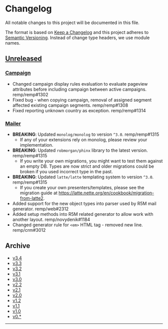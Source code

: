 # Changelog

All notable changes to this project will be documented in this file.

The format is based on [Keep a Changelog](http://keepachangelog.com/) and this project adheres to [Semantic Versioning](http://semver.org/). Instead of change type headers, we use module names.

## [Unreleased]

### [Campaign]

- Changed campaign display rules evaluation to evaluate pageview attributes before including campaign between active campaigns. remp/remp#1302
- Fixed bug - when copying campaign, removal of assigned segment affected existing campaign segments. remp/remp#1308
- Fixed reporting unknown country as exception. remp/remp#1314

### [Mailer]

- **BREAKING**: Updated `monolog/monolog` to version `^3.0`. remp/remp#1315
  - If any of your extensions rely on monolog, please review your implementation.
- **BREAKING**: Updated `robmorgan/phinx` library to the latest version. remp/remp#1315
  - If you write your own migrations, you might want to test them against an empty DB. Types are now strict and older migrations could be broken if you used incorrect type in the past.
- **BREAKING**: Updated `latte/latte` templating system to version `^3.0`. remp/remp#1315
  - If you create your own presenters/templates, please see the migration guide at https://latte.nette.org/en/cookbook/migration-from-latte2.
- Added support for the new object types into parser used by R5M mail generator. remp/web#2312
- Added setup methods into R5M related generator to allow work with another layout. remp/novydenik#1184
- Changed generator rule for `<em>` HTML tag - removed new line. remp/crm#3012

## Archive

- [v3.4](./changelogs/CHANGELOG-v3.4.md)
- [v3.3](./changelogs/CHANGELOG-v3.3.md)
- [v3.2](./changelogs/CHANGELOG-v3.2.md)
- [v3.1](./changelogs/CHANGELOG-v3.1.md)
- [v3.0](./changelogs/CHANGELOG-v3.0.md)
- [v2.2](./changelogs/CHANGELOG-v2.2.md)
- [v2.1](./changelogs/CHANGELOG-v2.1.md)
- [v2.0](./changelogs/CHANGELOG-v2.0.md)
- [v1.2](./changelogs/CHANGELOG-v1.2.md)
- [v1.1](./changelogs/CHANGELOG-v1.1.md)
- [v1.0](./changelogs/CHANGELOG-v1.0.md)
- [v0.*](./changelogs/CHANGELOG-v0.md)

---

[Beam]: https://github.com/remp2020/remp/tree/master/Beam
[Campaign]: https://github.com/remp2020/remp/tree/master/Campaign
[Mailer]: https://github.com/remp2020/remp/tree/master/Mailer
[Sso]: https://github.com/remp2020/remp/tree/master/Sso
[Segments]: https://github.com/remp2020/remp/tree/master/Beam/go/cmd/segments
[Tracker]: https://github.com/remp2020/remp/tree/master/Beam/go/cmd/tracker

[Unreleased]: https://github.com/remp2020/remp/compare/3.2.0...master

